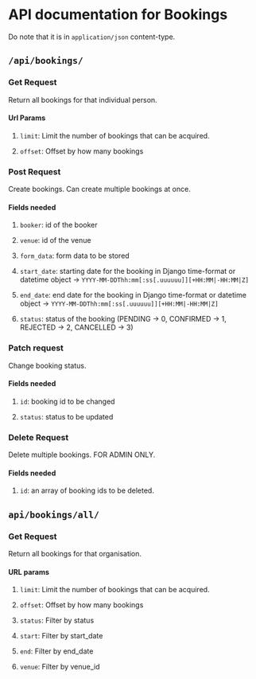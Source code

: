 # API documentation for Bookings

Do note that it is in `application/json` content-type.

## `/api/bookings/`

### Get Request

Return all bookings for that individual person.

#### Url Params

1. `limit`: Limit the number of bookings that can be acquired.

2. `offset`: Offset by how many bookings

### Post Request

Create bookings. Can create multiple bookings at once.

#### Fields needed

1. `booker`: id of the booker

2. `venue`: id of the venue

3. `form_data`: form data to be stored

4. `start_date`: starting date for the booking in Django time-format or datetime object -> `YYYY-MM-DDThh:mm[:ss[.uuuuuu]][+HH:MM|-HH:MM|Z]`

5. `end_date`: end date for the booking in Django time-format or datetime object -> `YYYY-MM-DDThh:mm[:ss[.uuuuuu]][+HH:MM|-HH:MM|Z]`

6. `status`: status of the booking (PENDING -> 0, CONFIRMED -> 1, REJECTED -> 2, CANCELLED -> 3)

### Patch request

Change booking status.

#### Fields needed

1. `id`: booking id to be changed

2. `status`: status to be updated

### Delete Request

Delete multiple bookings. FOR ADMIN ONLY.

#### Fields needed

1. `id`: an array of booking ids to be deleted.

## `api/bookings/all/`

### Get Request

Return all bookings for that organisation.

#### URL params

1. `limit`: Limit the number of bookings that can be acquired.

2. `offset`: Offset by how many bookings

3. `status`: Filter by status

4. `start`: Filter by start_date

5. `end`: Filter by end_date

6. `venue`: Filter by venue_id
